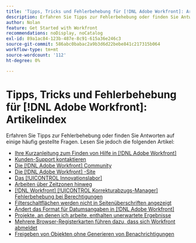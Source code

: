 ```yaml
---
title: 'Tipps, Tricks und Fehlerbehebung für [!DNL Adobe Workfront]: Artikelindex'
description: Erfahren Sie Tipps zur Fehlerbehebung oder finden Sie Antworten auf einige häufig gestellte Fragen, lesen Sie aber die Artikel in diesem Abschnitt.
author: Nolan
feature: Get Started with Workfront
recommendations: noDisplay, noCatalog
exl-id: 89a1ac84-123b-487e-8c91-615a36e246c3
source-git-commit: 586abc0babac2a9b3d6d22bebe841c217315b064
workflow-type: tm+mt
source-wordcount: '112'
ht-degree: 0%

---
```


# Tipps, Tricks und Fehlerbehebung für [!DNL Adobe Workfront]: Artikelindex

<!--Audited: 12/2024-->

Erfahren Sie Tipps zur Fehlerbehebung oder finden Sie Antworten auf einige häufig gestellte Fragen. Lesen Sie jedoch die folgenden Artikel:

* [Ihre Kurzanleitung zum Finden von Hilfe in [!DNL Adobe Workfront]](../../workfront-basics/tips-tricks-and-troubleshooting/guide-for-help-in-workfront.md)
* [Kunden-Support kontaktieren](../../workfront-basics/tips-tricks-and-troubleshooting/contact-customer-support.md)
* [Die [!DNL Adobe Workfront] Community](../../workfront-basics/tips-tricks-and-troubleshooting/workfront-community.md)
* [Die  [!DNL Adobe Workfront] -Site](../../workfront-basics/tips-tricks-and-troubleshooting/understand-the-status-site.md)
* [Das [!UICONTROL Innovationslabor]](../../workfront-basics/tips-tricks-and-troubleshooting/idea-exchange.md)
* [Arbeiten über Zeitzonen hinweg](../../workfront-basics/tips-tricks-and-troubleshooting/working-across-timezones.md)
* [[!DNL Workfront] [!UICONTROL Korrekturabzugs-Manager] Fehlerbehebung bei Berechtigungen](../../workfront-basics/tips-tricks-and-troubleshooting/wp-manager-permissions-troubleshooting.md)
* [Filterschaltflächen werden nicht in Seitenüberschriften angezeigt](../../workfront-basics/tips-tricks-and-troubleshooting/filter-buttons-do-not-display-in-page-headers.md)
* [Ändert das Format für Datumsangaben in [!DNL Adobe Workfront]](../tips-tricks-and-troubleshooting/change-date-format-chrome.md)
* [Projekte, an denen ich arbeite, enthalten unerwartete Ergebnisse](../tips-tricks-and-troubleshooting/projects-im-on-filter-including-unexpected-results.md)
* [Mehrere Browser-Registerkarten führen dazu, dass sich Workfront abmeldet](/help/quicksilver/workfront-basics/tips-tricks-and-troubleshooting/multiple-browser-tabs-cause-logout.md)
* [Freigeben von Objekten ohne Generieren von Benachrichtigungen](/help/quicksilver/workfront-basics/tips-tricks-and-troubleshooting/how-to-share-objects-without-sending-out-notifications.md)